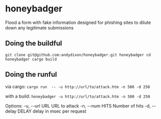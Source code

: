 # honeybadger

Flood a form with fake information designed for phishing sites to dilute down any legitimate submissions

## Doing the buildful

`git clone git@github.com:andydixon/honeybadger.git honeybadger
cd honeybadger
cargo build`

## Doing the runful

via cargo:
`cargo run  -- -u http://url/to/attack.htm -n 500 -d 250`

with a build:
`honeybadger -u http://url/to/attack.htm -n 500 -d 250`

Options:
    -u, --url URL       URL to attack
    -n, --num HITS      Number of hits
    -d, --delay DELAY   delay in msec per request
